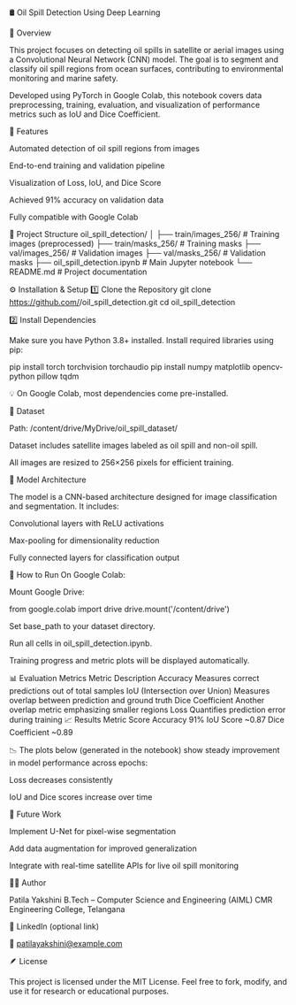 🛢️ Oil Spill Detection Using Deep Learning

📘 Overview

This project focuses on detecting oil spills in satellite or aerial images using a Convolutional Neural Network (CNN) model.
The goal is to segment and classify oil spill regions from ocean surfaces, contributing to environmental monitoring and marine safety.

Developed using PyTorch in Google Colab, this notebook covers data preprocessing, training, evaluation, and visualization of performance metrics such as IoU and Dice Coefficient.

🧩 Features

Automated detection of oil spill regions from images

End-to-end training and validation pipeline

Visualization of Loss, IoU, and Dice Score

Achieved 91% accuracy on validation data

Fully compatible with Google Colab

📂 Project Structure
oil_spill_detection/
│
├── train/images_256/        # Training images (preprocessed)
├── train/masks_256/         # Training masks
├── val/images_256/          # Validation images
├── val/masks_256/           # Validation masks
├── oil_spill_detection.ipynb # Main Jupyter notebook
└── README.md                 # Project documentation

⚙️ Installation & Setup
1️⃣ Clone the Repository
git clone https://github.com/<your-username>/oil_spill_detection.git
cd oil_spill_detection

2️⃣ Install Dependencies

Make sure you have Python 3.8+ installed.
Install required libraries using pip:

pip install torch torchvision torchaudio
pip install numpy matplotlib opencv-python pillow tqdm


💡 On Google Colab, most dependencies come pre-installed.

📁 Dataset

Path: /content/drive/MyDrive/oil_spill_dataset/

Dataset includes satellite images labeled as oil spill and non-oil spill.

All images are resized to 256×256 pixels for efficient training.

🧠 Model Architecture

The model is a CNN-based architecture designed for image classification and segmentation.
It includes:

Convolutional layers with ReLU activations

Max-pooling for dimensionality reduction

Fully connected layers for classification output

🚀 How to Run
On Google Colab:

Mount Google Drive:

from google.colab import drive
drive.mount('/content/drive')


Set base_path to your dataset directory.

Run all cells in oil_spill_detection.ipynb.

Training progress and metric plots will be displayed automatically.

📊 Evaluation Metrics
Metric	Description
Accuracy	Measures correct predictions out of total samples
IoU (Intersection over Union)	Measures overlap between prediction and ground truth
Dice Coefficient	Another overlap metric emphasizing smaller regions
Loss	Quantifies prediction error during training
📈 Results
Metric	Score
Accuracy	91%
IoU Score	~0.87
Dice Coefficient	~0.89

📉 The plots below (generated in the notebook) show steady improvement in model performance across epochs:

Loss decreases consistently

IoU and Dice scores increase over time

🧭 Future Work

Implement U-Net for pixel-wise segmentation

Add data augmentation for improved generalization

Integrate with real-time satellite APIs for live oil spill monitoring

👩‍💻 Author

Patila Yakshini
B.Tech – Computer Science and Engineering (AIML)
CMR Engineering College, Telangana

🔗 LinkedIn (optional link)

📧 patilayakshini@example.com

🪶 License

This project is licensed under the MIT License.
Feel free to fork, modify, and use it for research or educational purposes.
